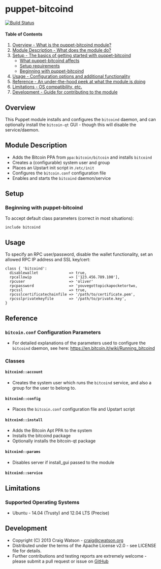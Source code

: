 # puppet-bitcoind

[![Build Status](https://secure.travis-ci.org/craigwatson/puppet-bitcoind.png?branch=master)](http://travis-ci.org/craigwatson/puppet-bitcoind)

#### Table of Contents

1. [Overview - What is the puppet-bitcoind module?](#overview)
1. [Module Description - What does the module do?](#module-description)
1. [Setup - The basics of getting started with puppet-bitcoind](#setup)
    * [What puppet-bitcoind affects](#what-puppet-bitcoind-affects)
    * [Setup requirements](#setup-requirements)
    * [Beginning with puppet-bitcoind](#beginning-with-puppet-bitcoind)
1. [Usage - Configuration options and additional functionality](#usage)
1. [Reference - An under-the-hood peek at what the module is doing](#reference)
1. [Limitations - OS compatibility, etc.](#limitations)
1. [Development - Guide for contributing to the module](#development)

## Overview

This Puppet module installs and configures the `bitcoind` daemon, and can optionally install the `bitcoin-qt` GUI - though this will disable the service/daemon.

## Module Description

  * Adds the Bitcoin PPA from `ppa:bitcoin/bitcoin` and installs `bitcoind`
  * Creates a (configurable) system user and group
  * Places an Upstart init script in `/etc/init`
  * Configures the `bitcoin.conf` configuration file
  * Enables and starts the `bitcoind` daemon/service

## Setup

### Beginning with puppet-bitcoind

To accept default class parameters (correct in most situations):

    include bitcoind

## Usage

To specify an RPC user/password, disable the wallet functionality, set an allowed RPC IP address and SSL key/cert:

    class { 'bitcoind':
      disablewallet              => true,
      rpcallowip                 => ['123.456.789.100'],
      rpcuser                    => 'oliver'
      rpcpassword                => 'youvegottopickapocketortwo,
      rpcssl                     => true,
      rpcsslcertificatechainfile => '/path/to/certificate.pem',
      rpcsslprivatekeyfile       => '/path/to/private.key',
    }

## Reference

### `bitcoin.conf` Configuration Parameters

  * For detailed explanations of the parameters used to configure the `bitcoind` daemon, see here: https://en.bitcoin.it/wiki/Running_bitcoind

### Classes

#### `bitcoind::account`

  * Creates the system user which runs the `bitcoind` service, and also a group for the user to belong to.

#### `bitcoind::config`

  * Places the `bitcoin.conf` configuration file and Upstart script

#### `bitcoind::install`

  * Adds the Bitcoin Apt PPA to the system
  * Installs the bitcoind package
  * Optionally installs the bitcoin-qt package

#### `bitcoind::params`

  * Disables server if install_gui passed to the module

#### `bitcoind::service`

## Limitations

### Supported Operating Systems

* Ubuntu - 14.04 (Trusty) and 12.04 LTS (Precise)

## Development

* Copyright (C) 2013 Craig Watson - <craig@cwatson.org>
* Distributed under the terms of the Apache License v2.0 - see LICENSE file for details.
* Further contributions and testing reports are extremely welcome - please submit a pull request or issue on [GitHub](https://github.com/craigwatson/puppet-bitcoind)
